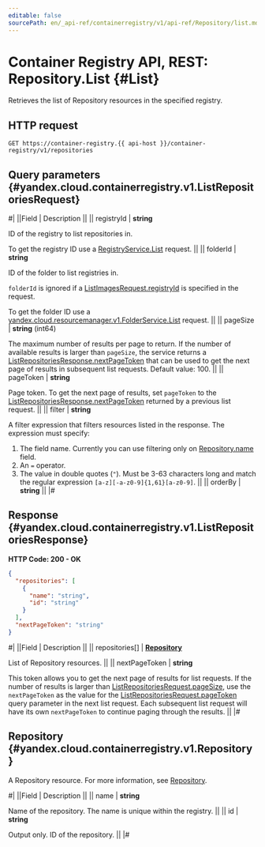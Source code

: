 ```yaml
---
editable: false
sourcePath: en/_api-ref/containerregistry/v1/api-ref/Repository/list.md
---
```


# Container Registry API, REST: Repository.List {#List}

Retrieves the list of Repository resources in the specified registry.

## HTTP request

```
GET https://container-registry.{{ api-host }}/container-registry/v1/repositories
```

## Query parameters {#yandex.cloud.containerregistry.v1.ListRepositoriesRequest}

#|
||Field | Description ||
|| registryId | **string**

ID of the registry to list repositories in.

To get the registry ID use a [RegistryService.List](/docs/container-registry/api-ref/Registry/list#List) request. ||
|| folderId | **string**

ID of the folder to list registries in.

`folderId` is ignored if a [ListImagesRequest.registryId](/docs/container-registry/api-ref/Image/list#yandex.cloud.containerregistry.v1.ListImagesRequest) is specified in the request.

To get the folder ID use a [yandex.cloud.resourcemanager.v1.FolderService.List](/docs/resource-manager/api-ref/Folder/list#List) request. ||
|| pageSize | **string** (int64)

The maximum number of results per page to return. If the number of available
results is larger than `pageSize`,
the service returns a [ListRepositoriesResponse.nextPageToken](#yandex.cloud.containerregistry.v1.ListRepositoriesResponse)
that can be used to get the next page of results in subsequent list requests.
Default value: 100. ||
|| pageToken | **string**

Page token. To get the next page of results, set `pageToken` to the
[ListRepositoriesResponse.nextPageToken](#yandex.cloud.containerregistry.v1.ListRepositoriesResponse) returned by a previous list request. ||
|| filter | **string**

A filter expression that filters resources listed in the response.
The expression must specify:
1. The field name. Currently you can use filtering only on [Repository.name](#yandex.cloud.containerregistry.v1.Repository) field.
2. An `=` operator.
3. The value in double quotes (`"`). Must be 3-63 characters long and match the regular expression `[a-z][-a-z0-9]{1,61}[a-z0-9]`. ||
|| orderBy | **string** ||
|#

## Response {#yandex.cloud.containerregistry.v1.ListRepositoriesResponse}

**HTTP Code: 200 - OK**

```json
{
  "repositories": [
    {
      "name": "string",
      "id": "string"
    }
  ],
  "nextPageToken": "string"
}
```

#|
||Field | Description ||
|| repositories[] | **[Repository](#yandex.cloud.containerregistry.v1.Repository)**

List of Repository resources. ||
|| nextPageToken | **string**

This token allows you to get the next page of results for list requests. If the number of results
is larger than [ListRepositoriesRequest.pageSize](#yandex.cloud.containerregistry.v1.ListRepositoriesRequest), use
the `nextPageToken` as the value
for the [ListRepositoriesRequest.pageToken](#yandex.cloud.containerregistry.v1.ListRepositoriesRequest) query parameter
in the next list request. Each subsequent list request will have its own
`nextPageToken` to continue paging through the results. ||
|#

## Repository {#yandex.cloud.containerregistry.v1.Repository}

A Repository resource. For more information, see [Repository](/docs/container-registry/concepts/repository).

#|
||Field | Description ||
|| name | **string**

Name of the repository.
The name is unique within the registry. ||
|| id | **string**

Output only. ID of the repository. ||
|#